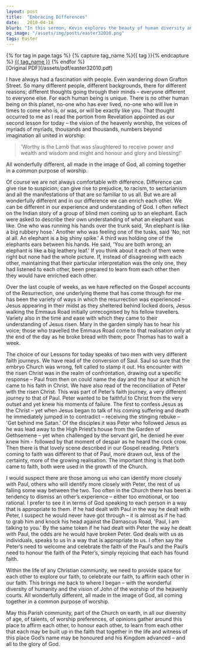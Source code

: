 ```yaml
---
layout: post
title:  "Embracing Differences"
date:   2010-04-18
blurb: "In this sermon, Kevin explores the beauty of human diversity and the different ways in which people experience their faith. He uses the stories of Paul and Peter's unique faith journeys to illustrate how God speaks to each person in a way that is appropriate to them. He emphasizes the importance of honoring and learning from each other's experiences and perspectives in order to enrich our own understanding of God and our faith."
og_image: "/assets/img/posts/easter32010.png"
tags: Easter
---    
```

<div class="tag-pills">
  {% for tag in page.tags %}
    {% capture tag_name %}{{ tag }}{% endcapture %}
    <a href="{{ site.baseurl }}/tag/{{ tag_name | slugify }}" class="tag-pill">{{ tag_name }}</a>
  {% endfor %}
</div>
[Original PDF](/assets/pdf/easter32010.pdf)

I have always had a fascination with people. Even wandering down Grafton Street. So many different people, different backgrounds, there for different reasons; different thoughts going through their minds – everyone different to everyone else. For each human being is unique. There is no other human being on this planet, no-one who has ever lived, no-one who will live in times to come who is, or was, or will be exactly like you. That thought occurred to me as I read the portion from Revelation appointed as our second lesson for today – the vision of the heavenly worship, the voices of myriads of myriads, thousands and thousands, numbers beyond imagination all united in worship:

> 'Worthy is the Lamb that was slaughtered to receive power and wealth and wisdom and might and honour and glory and blessing!'

All wonderfully different, all made in the image of God, all coming together in a common purpose of worship.

Of course we are not always comfortable with difference. Difference can give rise to suspicion; can give rise to prejudice, to racism, to sectarianism and all the manifestations of that are so familiar to us all. But we are all wonderfully different and in our difference we can enrich each other. We can be different in our experience and understanding of God. I often reflect on the Indian story of a group of blind men coming up to an elephant. Each were asked to describe their own understanding of what an elephant was like. One who was running his hands over the trunk said, 'An elephant is like a big rubbery hose.' Another who was feeling one of the tusks, said 'No, not al all. An elephant is a big shiny spike.' A third was holding one of the elephants ears between his hands. He said, 'You are both wrong; an elephant is like a big leathery leaf.' If you think about it each of them were right but none had the whole picture. If, instead of disagreeing with each other, maintaining that their particular interpretation was the only one, they had listened to each other, been prepared to learn from each other then they would have enriched each other.

Over the last couple of weeks, as we have reflected on the Gospel accounts of the Resurrection, one underlying theme that has come through for me has been the variety of ways in which the resurrection was experienced – Jesus appearing in their midst as they sheltered behind locked doors, Jesus walking the Emmaus Road initially unrecognised by his fellow travellers. Variety also in the time and ease with which they came to their understanding of Jesus risen. Mary in the garden simply has to hear his voice; those who travelled the Emmaus Road come to that realisation only at the end of the day as he broke bread with them; poor Thomas has to wait a week.

The choice of our Lessons for today speaks of two men with very different faith journeys. We have read of the conversion of Saul. Saul so sure that the embryo Church was wrong, felt called to stamp it out. His encounter with the risen Christ was in the realm of confrontation, drawing out a specific response – Paul from then on could name the day and the hour at which he came to his faith in Christ. We have also read of the reconciliation of Peter with the risen Christ. This was part of Peter’s faith journey, a very different journey to that of Paul. Peter wanted to be faithful to Christ from the very outset and yet knew his moments of failure. The first to confess Jesus as the Christ – yet when Jesus began to talk of his coming suffering and death he immediately jumped in to contradict – receiving the stinging rebuke – 'Get behind me Satan.' Of the disciples it was Peter who followed Jesus as he was lead away to the High Priest’s house from the Garden of Gethsemene – yet when challenged by the servant girl, he denied he ever knew him - followed by that moment of despair as he heard the cock crow. Then there is that lovely scene described in our Gospel reading. Peter’s coming to faith was different to that of Paul, more drawn out, less of the certainty, more of the growing realisation. The important thing is that both came to faith, both were used in the growth of the Church.

I would suspect there are those among us who can identify more closely with Paul, others who will identify more closely with Peter, the rest of us falling some way between the two. Too often in the Church there has been a tendency to dismiss an other’s experience – either too emotional, or too rational. I prefer to see it in terms of God speaking to each person in a way that is appropriate to them. If he had dealt with Paul in the way he dealt with Peter, I suspect he would never have got through – it is almost as if he had to grab him and knock his head against the Damascus Road, 'Paul, I am talking to you.' By the same token if he had dealt with Peter the way he dealt with Paul, the odds are he would have broken Peter. God deals with us as individuals, speaks to us in a way that is appropriate to us. I often say the Peter’s need to welcome and celebrate the faith of the Paul’s and the Paul’s need to honour the faith of the Peter’s, simply rejoicing that each has found faith.

Within the life of any Christian community, we need to provide space for each other to explore our faith, to celebrate our faith, to affirm each other in our faith. This brings me back to where I began – with the wonderful diversity of humanity and the vision of John of the worship of the heavenly courts. All wonderfully different, all made in the image of God, all coming together in a common purpose of worship.

May this Parish community, part of the Church on earth, in all our diversity of age, of talents, of worship preferences, of opinions gather around this place to affirm each other, to honour each other, to learn from each other that each may be built up in the faith that together in the life and witness of this place God’s name may be honoured and his Kingdom advanced – and all to the glory of God.
